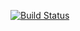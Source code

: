 [![Build Status][travis-image]][travis-url]


[travis-url]: https://travis-ci.org/NicolasLeRoux/bubble-sort-algorithm
[travis-image]: https://travis-ci.org/NicolasLeRoux/bubble-sort-algorithm.svg?branch=master
